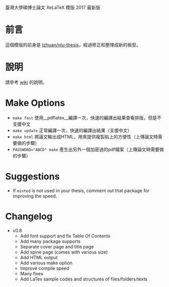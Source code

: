 臺灣大學碩博士論文 XeLaTeX 模版 2017 最新版

# 前言
這個模版的前身是 [tzhuan/ntu-thesis](https://github.com/tzhuan/ntu-thesis/wiki)，經過修正和整理成新的板型。

# 說明
請參考 [wiki](https://github.com/tzhuan/ntu-thesis/wiki) 的說明。

# Make Options
* `make fast`
    使用__pdflatex__編譯一次，快速的編譯出結果查看排版，但是不支援中文
* `make update`
    正常編譯一次，快速的編譯出結果（支援中文）
* `make html`
    將論文輸出成HTML，用來提供複製貼上的方便性（上傳論文時需要做的步驟）
* `PASSWORD="ABCD" make`
    產生出另外一個加密過的pdf檔案（上傳論文時需要做的步驟）

# Suggestions
* If `minted` is not used in your thesis, comment out that package for improving the speed.

# Changelog
  * v0.8
    * Add font support and fix Table Of Contents
    * Add many package supports
    * Separate cover page and title page
    * Add spine page (comes with various size)
    * Add HTML output
    * Add various make option
    * Improve compile speed
    * Many fixes
    * Add LaTex sample codes and structures of files/folders/texts



